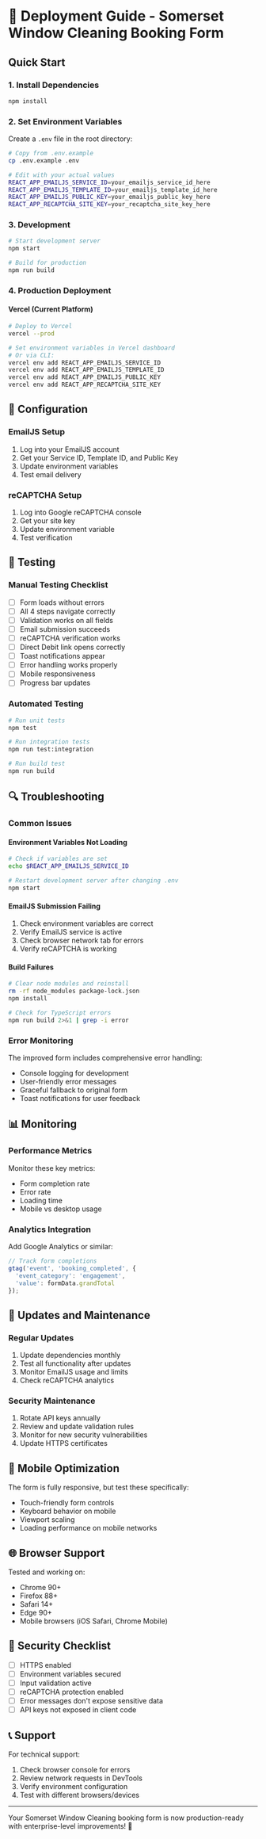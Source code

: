 # 🚀 Deployment Guide - Somerset Window Cleaning Booking Form

## Quick Start

### 1. Install Dependencies
```bash
npm install
```

### 2. Set Environment Variables
Create a `.env` file in the root directory:
```bash
# Copy from .env.example
cp .env.example .env

# Edit with your actual values
REACT_APP_EMAILJS_SERVICE_ID=your_emailjs_service_id_here
REACT_APP_EMAILJS_TEMPLATE_ID=your_emailjs_template_id_here
REACT_APP_EMAILJS_PUBLIC_KEY=your_emailjs_public_key_here
REACT_APP_RECAPTCHA_SITE_KEY=your_recaptcha_site_key_here
```

### 3. Development
```bash
# Start development server
npm start

# Build for production
npm run build
```

### 4. Production Deployment

#### Vercel (Current Platform)
```bash
# Deploy to Vercel
vercel --prod

# Set environment variables in Vercel dashboard
# Or via CLI:
vercel env add REACT_APP_EMAILJS_SERVICE_ID
vercel env add REACT_APP_EMAILJS_TEMPLATE_ID
vercel env add REACT_APP_EMAILJS_PUBLIC_KEY
vercel env add REACT_APP_RECAPTCHA_SITE_KEY
```

## 🔧 Configuration

### EmailJS Setup
1. Log into your EmailJS account
2. Get your Service ID, Template ID, and Public Key
3. Update environment variables
4. Test email delivery

### reCAPTCHA Setup
1. Log into Google reCAPTCHA console
2. Get your site key
3. Update environment variable
4. Test verification

## 🧪 Testing

### Manual Testing Checklist
- [ ] Form loads without errors
- [ ] All 4 steps navigate correctly
- [ ] Validation works on all fields
- [ ] Email submission succeeds
- [ ] reCAPTCHA verification works
- [ ] Direct Debit link opens correctly
- [ ] Toast notifications appear
- [ ] Error handling works properly
- [ ] Mobile responsiveness
- [ ] Progress bar updates

### Automated Testing
```bash
# Run unit tests
npm test

# Run integration tests
npm run test:integration

# Run build test
npm run build
```

## 🔍 Troubleshooting

### Common Issues

#### Environment Variables Not Loading
```bash
# Check if variables are set
echo $REACT_APP_EMAILJS_SERVICE_ID

# Restart development server after changing .env
npm start
```

#### EmailJS Submission Failing
1. Check environment variables are correct
2. Verify EmailJS service is active
3. Check browser network tab for errors
4. Verify reCAPTCHA is working

#### Build Failures
```bash
# Clear node modules and reinstall
rm -rf node_modules package-lock.json
npm install

# Check for TypeScript errors
npm run build 2>&1 | grep -i error
```

### Error Monitoring
The improved form includes comprehensive error handling:
- Console logging for development
- User-friendly error messages
- Graceful fallback to original form
- Toast notifications for user feedback

## 📊 Monitoring

### Performance Metrics
Monitor these key metrics:
- Form completion rate
- Error rate
- Loading time
- Mobile vs desktop usage

### Analytics Integration
Add Google Analytics or similar:
```javascript
// Track form completions
gtag('event', 'booking_completed', {
  'event_category': 'engagement',
  'value': formData.grandTotal
});
```

## 🔄 Updates and Maintenance

### Regular Updates
1. Update dependencies monthly
2. Test all functionality after updates
3. Monitor EmailJS usage and limits
4. Check reCAPTCHA analytics

### Security Maintenance
1. Rotate API keys annually
2. Review and update validation rules
3. Monitor for new security vulnerabilities
4. Update HTTPS certificates

## 📱 Mobile Optimization

The form is fully responsive, but test these specifically:
- Touch-friendly form controls
- Keyboard behavior on mobile
- Viewport scaling
- Loading performance on mobile networks

## 🌐 Browser Support

Tested and working on:
- Chrome 90+
- Firefox 88+
- Safari 14+
- Edge 90+
- Mobile browsers (iOS Safari, Chrome Mobile)

## 🔐 Security Checklist

- [ ] HTTPS enabled
- [ ] Environment variables secured
- [ ] Input validation active
- [ ] reCAPTCHA protection enabled
- [ ] Error messages don't expose sensitive data
- [ ] API keys not exposed in client code

## 📞 Support

For technical support:
1. Check browser console for errors
2. Review network requests in DevTools
3. Verify environment configuration
4. Test with different browsers/devices

---

Your Somerset Window Cleaning booking form is now production-ready with enterprise-level improvements! 🎉